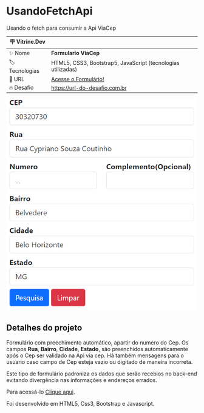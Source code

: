# UsandoFetchApi
 Usando o fetch  para consumir  a Api ViaCep
 

| :placard: Vitrine.Dev |     |
| -------------  | --- |
| :sparkles: Nome        | **Formulario ViaCep**
| :label: Tecnologias | HTML5, CSS3, Bootstrap5, JavaScript (tecnologias utilizadas)
| :rocket: URL         | <a href="https://danielcosta010.github.io/usandoFetchApi/">Acesse o Formulário!</a>
| :fire: Desafio     | https://url-do-desafio.com.br

<!-- Inserir imagem com a #vitrinedev ao final do link -->
<img src="https://github.com/danielcosta010/usandoFetchApi/blob/main/img/capaFormularioCep.png?raw=true#vitrinedev" alt="Capa do Formulário">

## Detalhes do projeto

Formulário com preechimento automático, apartir do numero do Cep. Os campos <strong>Rua</strong>, <strong>Bairro</strong>, <strong>Cidade</strong>, <strong>Estado</strong>, são preenchidos automaticamente após o Cep ser validado na Api via cep. Há também mensagens para o usuario caso campo de Cep esteja vazio ou digitado de maneira incorreta.

Este tipo de formulário padroniza os dados que serão recebios no back-end evitando divergência nas informações e endereços errados.

Para acessá-lo [Clique aqui](https://danielcosta010.github.io/usandoFetchApi/).

Foi desenvolvido em HTML5, Css3, Bootstrap e Javascript.



